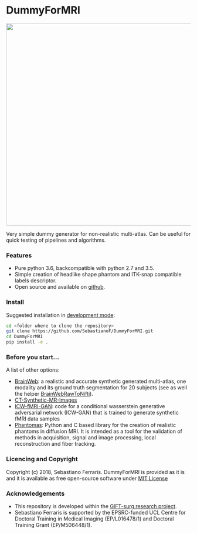 # DummyForMRI

<p align="center"> 
<img src="https://github.com/SebastianoF/DummyForMRI/blob/master/screenshots/Danny_3d_view.jpg" width="550">
</p>

Very simple dummy generator for non-realistic multi-atlas. 
Can be useful for quick testing of pipelines and algorithms.
 
### Features

+ Pure python 3.6, backcompatible with python 2.7 and 3.5.
+ Simple creation of headlike shape phantom and ITK-snap compatible labels descriptor.
+ Open source and available on [github](https://github.com/SebastianoF/DummyForMRI).

### Install

Suggested installation in [development mode](https://avolkov.github.io/installing-python-packages-in-development-mode.html):
```bash
cd <folder where to clone the repository>
git clone https://github.com/SebastianoF/DummyForMRI.git
cd DummyForMRI
pip install -e .
```

### Before you start...

A list of other options:

+ [BrainWeb](http://brainweb.bic.mni.mcgill.ca/brainweb/): a realistic and accurate synthetic generated multi-atlas, one modality and its ground truth segmentation for 
20 subjects (see as well the helper [BrainWebRawToNifti](https://github.com/SebastianoF/BrainWebRawToNifti)).   
+ [CT-Synthetic-MR-Images](https://github.com/zoukai214/CT-Synthetic-MR-Images)  
+ [ICW-fMRI-GAN](https://github.com/BlissChapman/ICW-fMRI-GAN): code for a conditional wasserstein generative adversarial network (ICW-GAN) that is trained to generate synthetic 
fMRI data samples
+ [Phantomas](https://github.com/ecaruyer/phantomas): Python and C based library for the creation of realistic phantoms in 
diffusion MRI. It is intended as a tool for the validation of methods in acquisition, signal and image processing, local reconstruction and fiber tracking.

### Licencing and Copyright

Copyright (c) 2018, Sebastiano Ferraris. DummyForMRI is provided as it is and 
it is available as free open-source software under 
[MIT License](https://github.com/SebastianoF/DummyForMRI/blob/master/LICENCE.txt)


### Acknowledgements

+ This repository is developed within the [GIFT-surg research project](http://www.gift-surg.ac.uk).
+ Sebastiano Ferraris is supported by the EPSRC-funded UCL Centre for Doctoral Training in Medical Imaging 
(EP/L016478/1) and Doctoral Training Grant (EP/M506448/1). 




